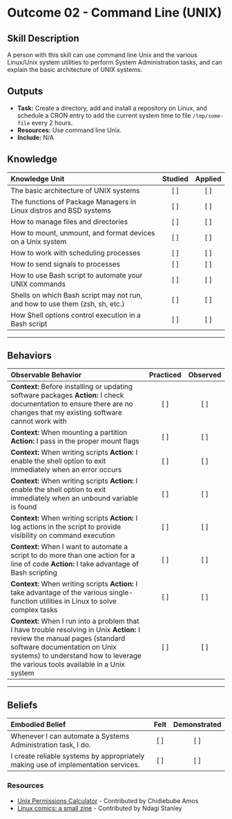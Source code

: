 # Outcome 02 - Command Line (UNIX)

Skill Description
-----------------
A person with this skill can use command line Unix and the various Linux/Unix system utilities to perform System Administration tasks, and can explain the basic architecture of UNIX systems.


Outputs
-------
- **Task:** Create a directory, add and install a repository on Linux, and schedule a CRON entry to add the current system time to file `/tmp/some-file` every 2 hours.
- **Resources:**  Use command line Unix. 
- **Include:** N/A


## **Knowledge**

| Knowledge Unit   |      Studied      | Applied |
|:-----------------|:-----------------:|:---------:|
| The basic architecture of UNIX systems | [ ] | [ ] |
| The functions of Package Managers in Linux distros and BSD systems | [ ] | [ ] |
| How to manage files and directories | [ ] | [ ] |
| How to mount, unmount, and format devices on a Unix system | [ ] | [ ] |
| How to work with scheduling processes | [ ] | [ ] |
| How to send signals to processes | [ ] | [ ] |
| How to use Bash script to automate your UNIX commands| [ ] | [ ] |
| Shells on which Bash script may not run, and how to use them (zsh, sh, etc.) | [ ] | [ ] |
| How Shell options control execution in a Bash script | [ ] | [ ] |

----------------


## **Behaviors**

| Observable Behavior   |      Practiced      | Observed |
|:----------------------|:------------------:|:--------:|
| **Context:** Before installing or updating software packages **Action:** I check documentation to ensure there are no changes that my existing software cannot work with | [ ] | [ ]  |
| **Context:** When mounting a partition **Action:** I pass in the proper mount flags | [ ] | [ ]  |
| **Context:** When writing scripts **Action:** I enable the shell option to exit immediately when an error occurs | [ ] | [ ]  |
| **Context:** When writing scripts **Action:** I enable the shell option to exit immediately when an unbound variable is found | [ ] | [ ]  |
| **Context:** When writing scripts **Action:** I log actions in the script to provide visibility on command execution | [ ] | [ ]  |
| **Context:** When I want to automate a script to do more than one action for a line of code **Action:** I take advantage of Bash scripting | [ ] | [ ]  |
| **Context:** When writing scripts **Action:** I take advantage of the various single-function utilities in Linux to solve complex tasks | [ ] | [ ]  |
| **Context:** When I run into a problem that I have trouble resolving in Unix **Action:** I review the manual pages (standard software documentation on Unix systems) to understand how to leverage the various tools available in a Unix system | [ ] | [ ]  |

--------------


## **Beliefs**

| Embodied Belief   |      Felt          | Demonstrated |
|:------------------|:------------------:|:------------:|
| Whenever I can automate a Systems Administration task, I do. | [ ] | [ ] |
| I create reliable systems by appropriately making use of implementation services. | [ ] | [ ] |

### Resources

- [Unix Permissions Calculator](http://permissions-calculator.org/) - Contributed by Chidiebube Amos
- [Linux comics: a small zine](https://jvns.ca/linux-comics-zine.pdf) - Contributed by Ndagi Stanley 
